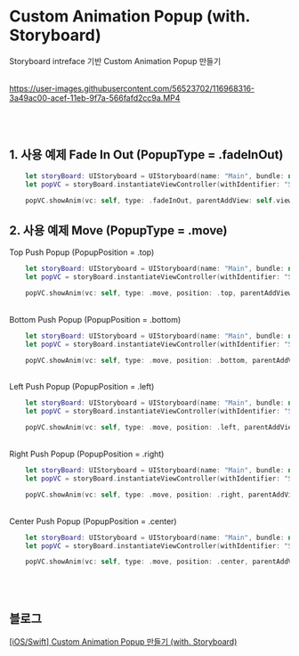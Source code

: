 # Custom Animation Popup (with. Storyboard)
Storyboard intreface 기반 Custom Animation Popup 만들기
<br><br>


https://user-images.githubusercontent.com/56523702/116968316-3a49ac00-acef-11eb-9f7a-566fafd2cc9a.MP4


<br><br>
## 1. 사용 예제 Fade In Out (PopupType = .fadeInOut)

```swift
    let storyBoard: UIStoryboard = UIStoryboard(name: "Main", bundle: nil)
    let popVC = storyBoard.instantiateViewController(withIdentifier: "SNPopVC") as! SNPopVC

    popVC.showAnim(vc: self, type: .fadeInOut, parentAddView: self.view) { }
```

## 2. 사용 예제 Move (PopupType = .move)

Top Push Popup (PopupPosition = .top)<br>

```swift
    let storyBoard: UIStoryboard = UIStoryboard(name: "Main", bundle: nil)
    let popVC = storyBoard.instantiateViewController(withIdentifier: "SNPopVC") as! SNPopVC

    popVC.showAnim(vc: self, type: .move, position: .top, parentAddView: self.view) { }
```
<br>
Bottom Push Popup (PopupPosition = .bottom)<br>

```swift
    let storyBoard: UIStoryboard = UIStoryboard(name: "Main", bundle: nil)
    let popVC = storyBoard.instantiateViewController(withIdentifier: "SNPopVC") as! SNPopVC

    popVC.showAnim(vc: self, type: .move, position: .bottom, parentAddView: self.view) { }
```
<br>
Left Push Popup (PopupPosition = .left)<br>

```swift
    let storyBoard: UIStoryboard = UIStoryboard(name: "Main", bundle: nil)
    let popVC = storyBoard.instantiateViewController(withIdentifier: "SNPopVC") as! SNPopVC

    popVC.showAnim(vc: self, type: .move, position: .left, parentAddView: self.view) { }
```
<br>
Right Push Popup (PopupPosition = .right)<br>

```swift
    let storyBoard: UIStoryboard = UIStoryboard(name: "Main", bundle: nil)
    let popVC = storyBoard.instantiateViewController(withIdentifier: "SNPopVC") as! SNPopVC

    popVC.showAnim(vc: self, type: .move, position: .right, parentAddView: self.view) { }
```
<br>
Center Push Popup (PopupPosition = .center)<br>

```swift
    let storyBoard: UIStoryboard = UIStoryboard(name: "Main", bundle: nil)
    let popVC = storyBoard.instantiateViewController(withIdentifier: "SNPopVC") as! SNPopVC

    popVC.showAnim(vc: self, type: .move, position: .center, parentAddView: self.view) { }
```
<br><br>

## 블로그
[[iOS/Swift] Custom Animation Popup 만들기 (with. Storyboard)](https://sunidev.tistory.com/10)

